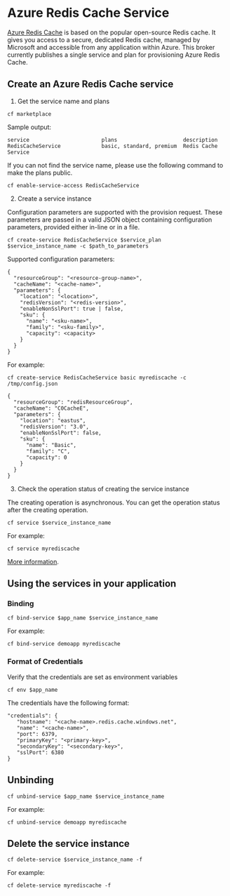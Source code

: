 # Azure Redis Cache Service

[Azure Redis Cache](https://azure.microsoft.com/en-us/services/cache/) is based on the popular open-source Redis cache. It gives you access to a secure, dedicated Redis cache, managed by Microsoft and accessible from any application within Azure. This broker currently publishes a single service and plan for provisioning Azure Redis Cache.

## Create an Azure Redis Cache service

1. Get the service name and plans

  ```
  cf marketplace
  ```

  Sample output:

  ```
  service                       plans                     description
  RedisCacheService             basic, standard, premium  Redis Cache Service
  ```

  If you can not find the service name, please use the following command to make the plans public.

  ```
  cf enable-service-access RedisCacheService
  ```

2. Create a service instance

  Configuration parameters are supported with the provision request. These parameters are passed in a valid JSON object containing configuration parameters, provided either in-line or in a file.

  ```
  cf create-service RedisCacheService $service_plan $service_instance_name -c $path_to_parameters
  ```

  Supported configuration parameters:

  ```
  {
    "resourceGroup": "<resource-group-name>",
    "cacheName": "<cache-name>",
    "parameters": {
      "location": "<location>",
      "redisVersion": "<redis-version>",
      "enableNonSslPort": true | false,
      "sku": {
        "name": "<sku-name>",
        "family": "<sku-family>",
        "capacity": <capacity>
      }
    }
  }
  ```

  For example:

  ```
  cf create-service RedisCacheService basic myrediscache -c /tmp/config.json
  ```

  ```
  {
    "resourceGroup": "redisResourceGroup",
    "cacheName": "C0CacheE",
    "parameters": {
      "location": "eastus",
      "redisVersion": "3.0",
      "enableNonSslPort": false,
      "sku": {
        "name": "Basic",
        "family": "C",
        "capacity": 0
      }
    }
  }
  ```

3. Check the operation status of creating the service instance

  The creating operation is asynchronous. You can get the operation status after the creating operation.

  ```
  cf service $service_instance_name
  ```

  For example:

  ```
  cf service myrediscache
  ```

[More information](http://docs.cloudfoundry.org/devguide/services/managing-services.html#create).

## Using the services in your application

### Binding

  ```
  cf bind-service $app_name $service_instance_name
  ```

  For example:

  ```
  cf bind-service demoapp myrediscache
  ```

### Format of Credentials

  Verify that the credentials are set as environment variables

  ```
  cf env $app_name
  ```

  The credentials have the following format:
  
  ```
  "credentials": {
     "hostname": "<cache-name>.redis.cache.windows.net",
     "name": "<cache-name>",
     "port": 6379,
     "primaryKey": "<primary-key>",
     "secondaryKey": "<secondary-key>",
     "sslPort": 6380
  }
  ```

## Unbinding

  ```
  cf unbind-service $app_name $service_instance_name
  ```

  For example:

  ```
  cf unbind-service demoapp myrediscache
  ```

## Delete the service instance

  ```
  cf delete-service $service_instance_name -f
  ```

  For example:

  ```
  cf delete-service myrediscache -f
  ```

